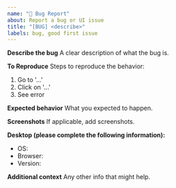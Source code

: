 ```yaml
---
name: "🐞 Bug Report"
about: Report a bug or UI issue
title: "[BUG] <describe>"
labels: bug, good first issue
---
```


**Describe the bug**
A clear description of what the bug is.

**To Reproduce**
Steps to reproduce the behavior:

1. Go to '...'
2. Click on '...'
3. See error

**Expected behavior**
What you expected to happen.

**Screenshots**
If applicable, add screenshots.

**Desktop (please complete the following information):**

- OS:
- Browser:
- Version:

**Additional context**
Any other info that might help.
